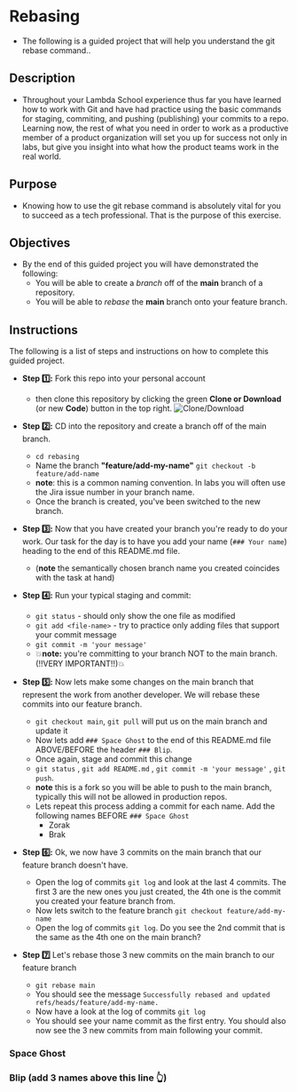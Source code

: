 # Rebasing

- The following is a guided project that will help you understand the git rebase command..

## Description

- Throughout your Lambda School experience thus far you have learned how to work with Git and have had practice using the basic commands for staging, commiting, and pushing (publishing) your commits to a repo. Learning now, the rest of what you need in order to work as a productive member of a product organization will set you up for success not only in labs, but give you insight into what how the product teams work in the real world.

## Purpose

- Knowing how to use the git rebase command is absolutely vital for you to succeed as a tech professional. That is the purpose of this exercise.

## Objectives

- By the end of this guided project you will have demonstrated the following:
  - You will be able to create a _branch_ off of the **main** branch of a repository.
  - You will be able to _rebase_ the **main** branch onto your feature branch.

## Instructions

The following is a list of steps and instructions on how to complete this guided project.

- **Step 1️⃣:** Fork this repo into your personal account
  - then clone this repository by clicking the green **Clone or Download** (or new **Code**) button in the top right.
![Clone/Download](https://tk-assets.lambdaschool.com/054e5ad4-75cd-4b98-b929-7bf453bc8263_ScreenShot2020-04-13at7.31.05AM.png)

- **Step 2️⃣:** CD into the repository and create a branch off of the main branch.
  - `cd rebasing`
  - Name the branch **"feature/add-my-name"** `git checkout -b feature/add-name`
  - **note**: this is a common naming convention. In labs you will often use the Jira issue number in your branch name.
  - Once the branch is created, you've been switched to the new branch.

- **Step 3️⃣:** Now that you have created your branch you're ready to do your work. Our task for the day is to have you add your name (`### Your name`) heading to the end of this README.md file.
  - (**note** the semantically chosen branch name you created coincides with the task at hand)

- **Step 4️⃣:** Run your typical staging and commit:
  - `git status` - should only show the one file as modified
  - `git add <file-name>` - try to practice only adding files that support your commit message
  - `git commit -m 'your message'`
  - 💥**note:** you're committing to your branch NOT to the main branch. (!!VERY IMPORTANT!!)💥

- **Step 5️⃣:** Now lets make some changes on the main branch that represent the work from another developer. We will rebase these commits into our feature branch.
  - `git checkout main`, `git pull` will put us on the main branch and update it
  - Now lets add `### Space Ghost` to the end of this README.md file ABOVE/BEFORE the header `### Blip`.
  - Once again, stage and commit this change
  - `git status` , `git add README.md` , `git commit -m 'your message'` , `git push`.
  - **note** this is a fork so you will be able to push to the main branch, typically this will not be allowed in production repos.
  - Lets repeat this process adding a commit for each name. Add the following names BEFORE `### Space Ghost`
    - Zorak
    - Brak
  
- **Step 6️⃣:** Ok, we now have 3 commits on the main branch that our feature branch doesn't have.
  - Open the log of commits `git log` and look at the last 4 commits. The first 3 are the new ones you just created, the 4th one is the commit you created your feature branch from. 
  - Now lets switch to the feature branch `git checkout feature/add-my-name`
  - Open the log of commits `git log`. Do you see the 2nd commit that is the same as the 4th one on the main branch?

- **Step 7️⃣** Let's rebase those 3 new commits on the main branch to our feature branch
  - `git rebase main`
  - You should see the message `Successfully rebased and updated refs/heads/feature/add-my-name.`
  - Now have a look at the log of commits `git log`
  - You should see your name commit as the first entry. You should also now see the 3 new commits from main following your commit.

### Space Ghost

### Blip (add 3 names above this line 👆)
